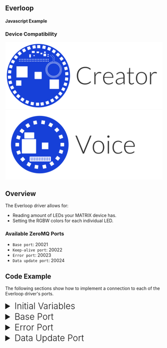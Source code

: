<h2 style="padding-top:0">Everloop</h2>
<h4 style="padding-top:0">Javascript Example</h4>


### Device Compatibility
<img class="creator-compatibility-icon" src="/img/creator-icon.svg">
<img class="voice-compatibility-icon" src="/img/voice-icon.svg">

## Overview

The Everloop driver allows for:

* Reading amount of LEDs your MATRIX device has.
* Setting the RGBW colors for each individual LED.

<h3 style="padding-top:0">Available ZeroMQ Ports</h3>

* `Base port`: 20021
* `Keep-alive port`: 20022
* `Error port`: 20023
* `Data update port`: 20024

## Code Example
The following sections show how to implement a connection to each of the Everloop driver's ports.

<!-- Initial Variables -->
<details>
<summary style="font-size: 1.75rem; font-weight: 300;">Initial Variables</summary>
Before we go into connecting to each port, the variables defined below are needed in order to access the ZeroMQ and MATRIX Protocol Buffer libraries for Javascript. We also define a few helpful variables for easy references.
```language-javascript
var zmq = require('zeromq');// Asynchronous Messaging Framework
var matrix_io = require('matrix-protos').matrix_io;// Protocol Buffers for MATRIX function
var matrix_ip = '127.0.0.1';// Local IP
var matrix_everloop_base_port = 20021;// Port for Everloop driver
var matrix_device_leds = 0;// Holds amount of LEDs on MATRIX device
```
</details>

<!-- Base PORT -->
<details>
<summary style="font-size: 1.75rem; font-weight: 300;">Base Port</summary>
Here is where the main logic for our Everloop example goes. Once we connect to the **Base Port**, the program will start an endless loop to create and send LED configurations with randomly generated RGBW values. However, before sending the LED configuration to you MATRIX device, it will wait until the amount of `matrix_device_leds` is defined.
```language-javascript
// Create a Pusher socket
var configSocket = zmq.socket('push');
// Connect Pusher to Base Port
configSocket.connect('tcp://' + matrix_ip + ':' + matrix_everloop_base_port);

// Create an empty Everloop image
var image = matrix_io.malos.v1.io.EverloopImage.create();

// Loop every 50 milliseconds
setInterval(function(){
  // For each device LED
  for (var i = 0; i < matrix_device_leds; ++i) {
    // Set individual LED value
    image.led[i] = {
      red: Math.floor(Math.random() * 200)+1,
      green: Math.floor(Math.random() * 255)+1,
      blue: Math.floor(Math.random() * 50)+1,
      white: 0
    };
  }

  // Store the Everloop image in MATRIX configuration
  var config = matrix_io.malos.v1.driver.DriverConfig.create({
    'image': image
  });
    
  // Send MATRIX configuration to MATRIX device
  if(matrix_device_leds > 0)
    configSocket.send(matrix_io.malos.v1.driver.DriverConfig.encode(config).finish());
},50);
```
</details>

<!-- Keep-alive PORT -->
<details>
<summary style="font-size: 1.75rem; font-weight: 300;">Keep-alive Port</summary>
The next step is to connect and send a message to the **Keep-alive Port**. That message, an empty string, will grant us a response from the **Data Update Port** with the value we need for `matrix_device_leds`.
```language-javascript
// Create a Pusher socket
var pingSocket = zmq.socket('push')
// Connect Pusher to Keep-alive port
pingSocket.connect('tcp://' + matrix_ip + ':' + (matrix_everloop_base_port + 1));
// Send a single ping
pingSocket.send('');
```
</details>

<!-- Error PORT -->
<details>
<summary style="font-size: 1.75rem; font-weight: 300;">Error Port</summary>
Connecting to the **Error Port** is optional, but highly recommended if you want to log any errors that occur within MATRIX CORE.
```language-javascript
// Create a Subscriber socket
var errorSocket = zmq.socket('sub');
// Connect Subscriber to Error port
errorSocket.connect('tcp://' + matrix_ip + ':' + (matrix_everloop_base_port + 2));
// Connect Subscriber to Error port
errorSocket.subscribe('');
// On Message
errorSocket.on('message', (error_message) => {
  console.log('Error received: ' + error_message.toString('utf8'));// Log error
});
```
</details>

<!-- Data Update PORT -->
<details>
<summary style="font-size: 1.75rem; font-weight: 300;">Data Update Port</summary>
A connection to the **Data Update Port** will allow us to receive the LED count we want for the `matrix_device_leds` variable. Once that variable is set, the MATRIX device will begin reading the Everloop images being sent to the base port.

```language-javascript
// Create a Subscriber socket
var updateSocket = zmq.socket('sub');
// Connect Subscriber to Data Update port
updateSocket.connect('tcp://' + matrix_ip + ':' + (matrix_everloop_base_port + 3));
// Subscribe to messages
updateSocket.subscribe('');
// On Message
updateSocket.on('message', (buffer) => {
  var data = matrix_io.malos.v1.io.EverloopImage.decode(buffer);// Extract message
  matrix_device_leds = data.everloopLength;// Save MATRIX device LED count
});
```
<h4>Data Output</h4>
The javascript object below is an example output you'll receive from the **Data Update Port**.
```language-javascript
{
  led: [],
  everloopLength: 35
}
```
</details>